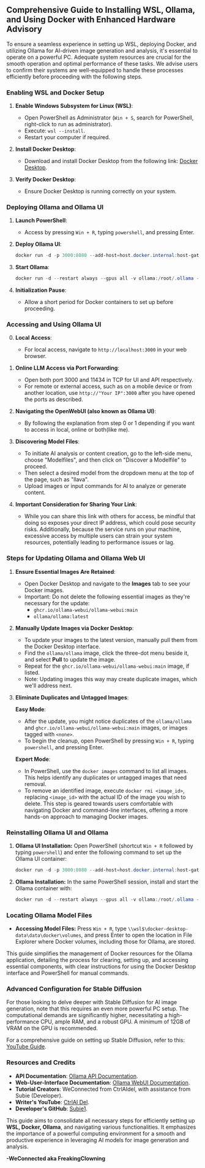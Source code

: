 ## Comprehensive Guide to Installing WSL, Ollama, and Using Docker with Enhanced Hardware Advisory

To ensure a seamless experience in setting up WSL, deploying Docker, and utilizing Ollama for AI-driven image generation and analysis, it's essential to operate on a powerful PC. Adequate system resources are crucial for the smooth operation and optimal performance of these tasks. We advise users to confirm their systems are well-equipped to handle these processes efficiently before proceeding with the following steps.

### **Enabling WSL and Docker Setup**

1. **Enable Windows Subsystem for Linux (WSL)**:
   - Open PowerShell as Administrator (`Win + S`, search for PowerShell, right-click to run as administrator).
   - Execute: `wsl --install`.
   - Restart your computer if required.

2. **Install Docker Desktop**:
   - Download and install Docker Desktop from the following link: [Docker Desktop](https://www.docker.com/products/docker-desktop/).

3. **Verify Docker Desktop**:
   - Ensure Docker Desktop is running correctly on your system.


### **Deploying Ollama and Ollama UI**

1. **Launch PowerShell**:
   - Access by pressing `Win + R`, typing `powershell`, and pressing Enter.

2. **Deploy Ollama UI**:
   ```powershell
   docker run -d -p 3000:8080 --add-host=host.docker.internal:host-gateway -v ollama-webui:/app/backend/data --name ollama-webui --restart always ghcr.io/ollama-webui/ollama-webui:main
   ```

3. **Start Ollama**:
   ```powershell
   docker run -d --restart always --gpus all -v ollama:/root/.ollama -p 11434:11434 --name ollama ollama/ollama
   ```

4. **Initialization Pause**:
   - Allow a short period for Docker containers to set up before proceeding.



### **Accessing and Using Ollama UI**

0. **Local Access**:
   - For local access, navigate to `http://localhost:3000` in your web browser.

1. **Online LLM Access via Port Forwarding**:
   - Open both port 3000 and 11434 in TCP for UI and API respectively.
   - For remote or external access, such as on a mobile device or from another location, use `http://"Your IP":3000` after you have opened the ports as described.

2. **Navigating the OpenWebUI (also known as Ollama UI)**:
   - By following the explanation from step 0 or 1 depending if you want to access in local, online or both(like me).

3. **Discovering Model Files**:
   - To initiate AI analysis or content creation, go to the left-side menu, choose "Modelfiles", and then click on "Discover a Modelfile" to proceed.
   - Then select a desired model from the dropdown menu at the top of the page, such as "llava".
   - Upload images or input commands for AI to analyze or generate content.

4. **Important Consideration for Sharing Your Link**:
   - While you can share this link with others for access, be mindful that doing so exposes your direct IP address, which could pose security risks. Additionally, because the service runs on your machine, excessive access by multiple users can strain your system resources, potentially leading to performance issues or lag.



### Steps for Updating Ollama and Ollama Web UI

1. **Ensure Essential Images Are Retained**:
   - Open Docker Desktop and navigate to the **Images** tab to see your Docker images.
   - Important: Do not delete the following essential images as they're necessary for the update:
     - `ghcr.io/ollama-webui/ollama-webui:main`
     - `ollama/ollama:latest`

2. **Manually Update Images via Docker Desktop**:
   - To update your images to the latest version, manually pull them from the Docker Desktop interface.
   - Find the `ollama/ollama` image, click the three-dot menu beside it, and select **Pull** to update the image.
   - Repeat for the `ghcr.io/ollama-webui/ollama-webui:main` image, if listed.
   - Note: Updating images this way may create duplicate images, which we'll address next.

3. **Eliminate Duplicates and Untagged Images**:

   **Easy Mode**:
   - After the update, you might notice duplicates of the `ollama/ollama` and `ghcr.io/ollama-webui/ollama-webui:main` images, or images tagged with `<none>`.
   - To begin the cleanup, open PowerShell by pressing `Win + R`, typing `powershell`, and pressing Enter.

   **Expert Mode**:
   - In PowerShell, use the `docker images` command to list all images. This helps identify any duplicates or untagged images that need removal.
   - To remove an identified image, execute `docker rmi <image_id>`, replacing `<image_id>` with the actual ID of the image you wish to delete. This step is geared towards users comfortable with navigating Docker and command-line interfaces, offering a more hands-on approach to managing Docker images.



### Reinstalling Ollama UI and Ollama
1. **Ollama UI Installation:** Open PowerShell (shortcut `Win + R` followed by typing `powershell`) and enter the following command to set up the Ollama UI container:
   ```powershell
   docker run -d -p 3000:8080 --add-host=host.docker.internal:host-gateway -v ollama-webui:/app/backend/data --name ollama-webui --restart always ghcr.io/ollama-webui/ollama-webui:main
   ```
2. **Ollama Installation:** In the same PowerShell session, install and start the Ollama container with:
   ```powershell
   docker run -d --restart always --gpus all -v ollama:/root/.ollama -p 11434:11434 --name ollama ollama/ollama
   ```



### Locating Ollama Model Files

- **Accessing Model Files:** Press `Win + R`, type `\\wsl$\docker-desktop-data\data\docker\volumes`, and press Enter to open the location in File Explorer where Docker volumes, including those for Ollama, are stored.

This guide simplifies the management of Docker resources for the Ollama application, detailing the process for clearing, setting up, and accessing essential components, with clear instructions for using the Docker Desktop interface and PowerShell for manual commands.

### **Advanced Configuration for Stable Diffusion**

For those looking to delve deeper with Stable Diffusion for AI image generation, note that this requires an even more powerful PC setup. The computational demands are significantly higher, necessitating a high-performance CPU, ample RAM, and a robust GPU. A minimum of 12GB of VRAM on the GPU is recommended.

For a comprehensive guide on setting up Stable Diffusion, refer to this: [YouTube Guide](https://www.youtube.com/watch?v=A0xUnf5302k&pp=ygUXbG9jYWwgaW1hZ2UgIHVuY2Vuc29yZWQ%3D).

### **Resources and Credits**

- **API Documentation**: [Ollama API Documentation](https://github.com/ollama/ollama/blob/main/docs/api.md).
- **Web-User-Interface Documentation**: [Ollama WebUI Documentation](https://github.com/open-webui/open-webui).
- **Tutorial Creators**: WeConnected from CtrlAIdel, with assistance from Subie (Developer).
- **Writer's YouTube**: [CtrlAI Del](https://www.youtube.com/@ctrl_ai_del).
- **Developer's GitHub**: [Subie1](https://github.com/Subie1).

This guide aims to consolidate all necessary steps for efficiently setting up **WSL, Docker, Ollama**, and navigating various functionalities. It emphasizes the importance of a powerful computing environment for a smooth and productive experience in leveraging AI models for image generation and analysis.


**-WeConnected aka FreakingClowning**
